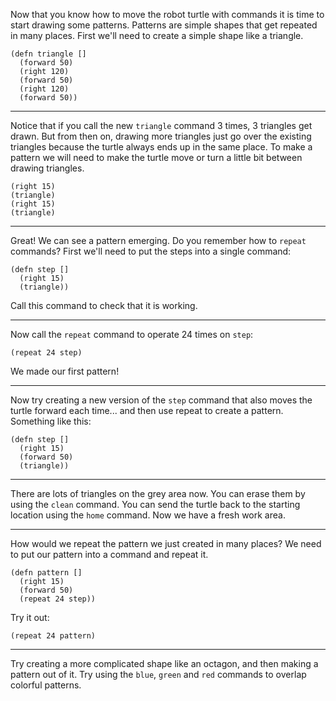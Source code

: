 Now that you know how to move the robot turtle with commands
it is time to start drawing some patterns.
Patterns are simple shapes that get repeated in many places.
First we'll need to create a simple shape like a triangle.

    (defn triangle []
      (forward 50)
      (right 120)
      (forward 50)
      (right 120)
      (forward 50))

---

Notice that if you call the new `triangle` command 3 times,
3 triangles get drawn.
But from then on, drawing more triangles just go over the
existing triangles because the turtle always ends up in the same place.
To make a pattern we will need to make the turtle move or turn a little bit
between drawing triangles.

    (right 15)
    (triangle)
    (right 15)
    (triangle)
    
---

Great! We can see a pattern emerging.
Do you remember how to `repeat` commands?
First we'll need to put the steps into a single command:

    (defn step []
      (right 15)
      (triangle))
      
Call this command to check that it is working.
      
---

Now call the `repeat` command to operate 24 times on `step`:

    (repeat 24 step)
    
We made our first pattern!

---

Now try creating a new version of the `step` command that
also moves the turtle forward each time...
and then use repeat to create a pattern.
Something like this:

    (defn step []
      (right 15)
      (forward 50)
      (triangle))
      
---

There are lots of triangles on the grey area now.
You can erase them by using the `clean` command.
You can send the turtle back to the starting location using the `home` command.
Now we have a fresh work area.

---

How would we repeat the pattern we just created in many places?
We need to put our pattern into a command and repeat it.

    (defn pattern []
      (right 15)
      (forward 50)
      (repeat 24 step))
      
Try it out:

    (repeat 24 pattern)
    
---

Try creating a more complicated shape like an octagon,
and then making a pattern out of it.
Try using the `blue`, `green` and `red` commands to overlap
colorful patterns.
